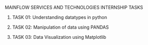 MAINFLOW SERVICES AND TECHNOLOGIES INTERNSHIP TASKS

1. TASK 01: Understanding datatypes in python

2. TASK 02: Manipulation of data using PANDAS

3. TASK 03: Data Visualization using Matplotlib
